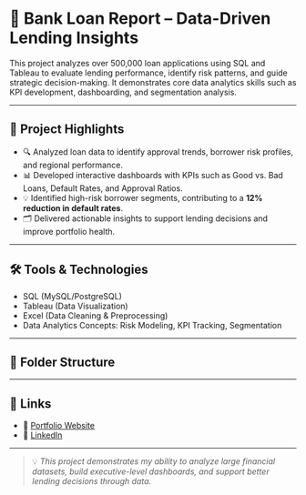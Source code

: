 # 🏦 Bank Loan Report – Data-Driven Lending Insights

This project analyzes over 500,000 loan applications using SQL and Tableau to evaluate lending performance, identify risk patterns, and guide strategic decision-making. It demonstrates core data analytics skills such as KPI development, dashboarding, and segmentation analysis.

---

## 📌 Project Highlights

- 🔍 Analyzed loan data to identify approval trends, borrower risk profiles, and regional performance.
- 📊 Developed interactive dashboards with KPIs such as Good vs. Bad Loans, Default Rates, and Approval Ratios.
- 💡 Identified high-risk borrower segments, contributing to a **12% reduction in default rates**.
- 🗂️ Delivered actionable insights to support lending decisions and improve portfolio health.

---

## 🛠️ Tools & Technologies

- SQL (MySQL/PostgreSQL)
- Tableau (Data Visualization)
- Excel (Data Cleaning & Preprocessing)
- Data Analytics Concepts: Risk Modeling, KPI Tracking, Segmentation

---

## 📂 Folder Structure

---
## 🔗 Links

- 📄 [Portfolio Website](https://www.datascienceportfol.io/lk05197n)  
- 🔗 [LinkedIn](https://www.linkedin.com/in/lahari-koppolu-631b262/)

---

> 💡 *This project demonstrates my ability to analyze large financial datasets, build executive-level dashboards, and support better lending decisions through data.*
